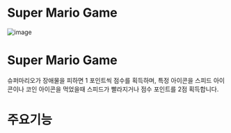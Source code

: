 # Super Mario Game

![image](https://github.com/Hyunjin07/MarioGame/assets/111410288/17cb8dc9-6384-43c6-94d3-180e33d19d75)

# Super Mario Game
슈퍼마리오가 장애물을 피하면 1 포인트씩 점수를 획득하며, 특정 아이콘을 스피드 아이콘이나 코인 아이콘을 먹었을때 스피드가 빨라지거나 점수 포인트를 2점 획득합니다.

# 주요기능




 
